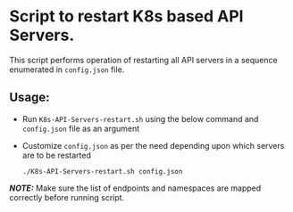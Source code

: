 
# Script to restart K8s based API Servers.

This script performs operation of restarting all API servers in a sequence enumerated in `config.json` file.

## Usage:
- Run `K8s-API-Servers-restart.sh` using the below command and `config.json` file as an argument
- Customize `config.json` as per the need depending upon which servers are to be restarted


    `./K8s-API-Servers-restart.sh config.json`

**_NOTE:_**
 Make sure the list of endpoints and namespaces are mapped correctly before running script.
